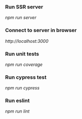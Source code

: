 ### Run SSR server 

*npm run server*

### Connect to server in browser

*http://localhost:3000*

### Run unit tests

*npm run coverage*

### Run cypress test

*npm run cypress* 

### Run eslint

*npm run lint*

<br>
